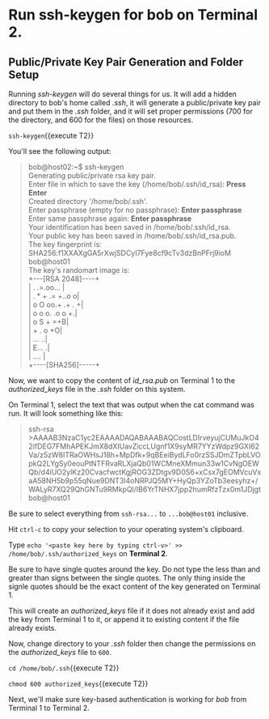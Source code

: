 # Run ssh-keygen for bob on Terminal 2.

## Public/Private Key Pair Generation and Folder Setup

Running *ssh-keygen* will do several things for us. It will add a hidden directory to bob's home called *.ssh*, it will generate a public/private key pair and put them in the *.ssh* folder, and it will set proper permissions (700 for the directory, and 600 for the files) on those resources.

`ssh-keygen`{{execute T2}}

You'll see the following output:

>bob@host02:~$ ssh-keygen  
>Generating public/private rsa key pair.  
>Enter file in which to save the key (/home/bob/.ssh/id_rsa): **Press Enter**  
>Created directory '/home/bob/.ssh'.  
>Enter passphrase (empty for no passphrase): **Enter passphrase**  
>Enter same passphrase again: **Enter passphrase**  
>Your identification has been saved in /home/bob/.ssh/id_rsa.  
>Your public key has been saved in /home/bob/.ssh/id_rsa.pub.  
>The key fingerprint is:  
>SHA256:f1XXAXgGA5rXwjSDCyI7Fye8cf9cTv3dzBnPFrj9ioM bob@host01  
>The key's randomart image is:  
>+---[RSA 2048]----+  
>|  .     .=.oo... |  
>| . * + .= +..o  o|  
>|  o O oo.+ .+ . +|  
>| o o   o. .o o +.|  
>|  o     S +   =+B|  
>|         + . o +O|  
>|          ...  ..|  
>|          E...  .|  
>|            .... |  
>+----[SHA256]-----+  

Now, we want to copy the content of *id_rsa.pub* on Terminal 1 to the *authorized_keys* file in the *.ssh* folder on this system.

On Terminal 1, select the text that was output when the cat command was run. It will look something like this: 

>ssh-rsa >AAAAB3NzaC1yc2EAAAADAQABAAABAQCostLDIrveyujCUMuJkO42ifDEG7FMhAPEKJmX8dXIUavZiccLUgnf1X9syMR7YYzWdpz9GXI62Va/z5zW8ITRaOWHsJ18h+MpDfk+9qBEeiBydLFo0rzSSJDmZTpbLVOpkQ2LYgSy0eouPtNTFRvaRLXjaQb01WCMneXMmun33w1CvNgOEWQb/d4iUO2ylKz20CvacfwctKgjROG3ZDtgv9D0S6+xCsx7gEOMVcuVxaA58NH5b9p55qNue9DNT3l4oNRPJQ5MY+HyQp3YZoTb3eesyhz+/WALyR7XQ29QhGNTu9RMkpQl/IB6YrTNHX7jpp2humRfzTzx0m1JDjgt bob@host01

Be sure to select everything from `ssh-rsa...` to `...bob@host01` inclusive.

Hit `ctrl-c` to copy your selection to your operating system's clipboard.

Type `echo '<paste key here by typing ctrl-v>' >> /home/bob/.ssh/authorized_keys` on **Terminal 2**.

Be sure to have single quotes around the key. Do not type the less than and greater than signs between the single quotes. The only thing inside the signle quotes should be the exact content of the key generated on Terminal 1.

This will create an *authorized_keys* file if it does not already exist and add the key from Terminal 1 to it, or append it to existing content if the file already exists.

Now, change directory to your *.ssh* folder then change the permissions on the *authorized_keys* file to `600`.

`cd /home/bob/.ssh`{{execute T2}}

`chmod 600 authorized_keys`{{execute T2}}

Next, we'll make sure key-based authentication is working for *bob* from Terminal 1 to Terminal 2.
